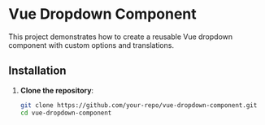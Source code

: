 # Vue Dropdown Component

This project demonstrates how to create a reusable Vue dropdown component with custom options and translations.

## Installation

1. **Clone the repository**:
   ```sh
   git clone https://github.com/your-repo/vue-dropdown-component.git
   cd vue-dropdown-component
